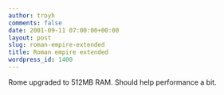 ```yaml
---
author: troyh
comments: false
date: 2001-09-11 07:00:00+00:00
layout: post
slug: roman-empire-extended
title: Roman empire extended
wordpress_id: 1400
---
```


Rome upgraded to 512MB RAM. Should help performance a bit.
